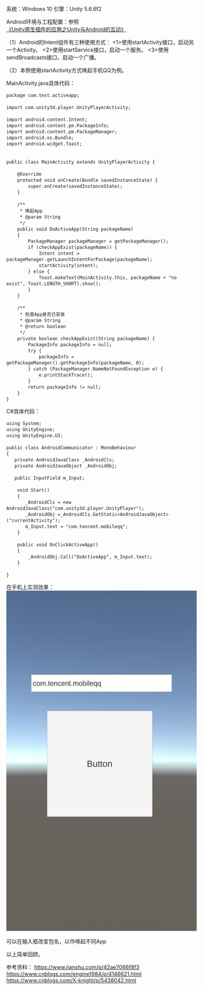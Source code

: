 系统：Windows 10
引擎：Unity 5.6.6f2

Android环境与工程配置：参照[《Unity原生插件的应用之Unity与Android的互动》](https://blog.csdn.net/minami_takumi/article/details/81055390)

（1）Android的Intent组件有三种使用方式：
<1>使用startActivity接口，启动另一个Activity。
<2>使用startService接口，启动一个服务。
<3>使用sendBroadcasts接口，启动一个广播。

（2）本例使用startActivity方式唤起手机QQ为例。

MainActivity.java具体代码：

```
package com.test.activeapp;

import com.unity3d.player.UnityPlayerActivity;

import android.content.Intent;
import android.content.pm.PackageInfo;
import android.content.pm.PackageManager;
import android.os.Bundle;
import android.widget.Toast;


public class MainActivity extends UnityPlayerActivity {

    @Override
    protected void onCreate(Bundle savedInstanceState) {
        super.onCreate(savedInstanceState);
    }
    
    /**
     * 唤起App
     * @param String
     */
    public void DoActiveApp(String packageName)
    {
	    PackageManager packageManager = getPackageManager();
	    if (checkAppExist(packageName)) {
	        Intent intent = packageManager.getLaunchIntentForPackage(packageName);
	        startActivity(intent);
	    } else {
	        Toast.makeText(MainActivity.this, packageName + "no exist", Toast.LENGTH_SHORT).show();
	    }
    }

    /**
     * 检查App是否已安装
     * @param String
     * @return boolean
     */
    private boolean checkAppExist(String packageName) {
        PackageInfo packageInfo = null;
        try {
            packageInfo = getPackageManager().getPackageInfo(packageName, 0);
        } catch (PackageManager.NameNotFoundException e) {
            e.printStackTrace();
        }
        return packageInfo != null;
    }
}
```


C#具体代码：

```
using System;
using UnityEngine;
using UnityEngine.UI;

public class AndroidCommunicator : MonoBehaviour
{
   private AndroidJavaClass _AndroidCls;
   private AndroidJavaObject _AndroidObj;
   
   public InputField m_Input;

    void Start()
    {
       _AndroidCls = new AndroidJavaClass("com.unity3d.player.UnityPlayer");
       _AndroidObj =_AndroidCls.GetStatic<AndroidJavaObject>("currentActivity");
	   m_Input.text = "com.tencent.mobileqq";
    }
	
	public void OnClickActiveApp()
    {
		_AndroidObj.Call("DoActiveApp", m_Input.text);
    }

}
```

在手机上实测效果：
![image001](./pic/image001.jpg)

可以在输入框改变包名，以作唤起不同App

以上简单回顾。

参考资料：
https://www.jianshu.com/p/42ae7066f8f3
https://www.cnblogs.com/engine1984/p/4146621.html
https://www.cnblogs.com/X-knight/p/5438042.html



